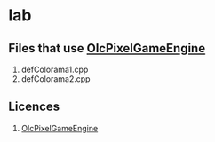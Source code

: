 # lab

## Files that use [OlcPixelGameEngine](https://github.com/OneLoneCoder/olcPixelGameEngine)
1. defColorama1.cpp
2. defColorama2.cpp

## Licences
1. [OlcPixelGameEngine](https://github.com/OneLoneCoder/olcPixelGameEngine/blob/master/LICENCE.md)
